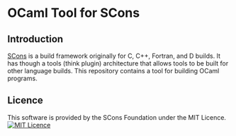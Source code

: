 # OCaml Tool for SCons

## Introduction

[SCons](http://www.scons.org) is a build framework originally for C, C++, Fortran, and D builds. It has
though a tools (think plugin) architecture that allows tools to be built for other language builds. This
repository contains a tool for building OCaml programs.

## Licence

This software is provided by the SCons Foundation under the MIT
Licence.  [![MIT Licence](Images/mit_licence_50.png)](https://opensource.org/licenses/MIT)
